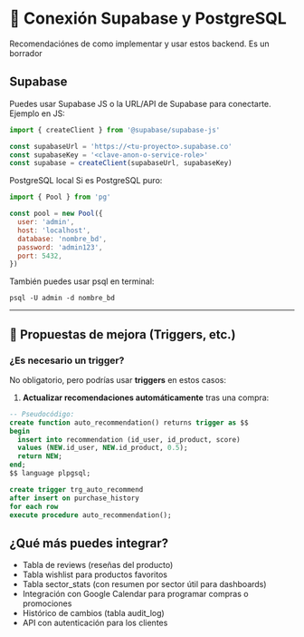 # 🔗 Conexión Supabase y PostgreSQL

Recomendaciónes de como implementar y usar estos backend. Es un borrador 
## Supabase

Puedes usar Supabase JS o la URL/API de Supabase para conectarte. Ejemplo en JS:

```js
import { createClient } from '@supabase/supabase-js'

const supabaseUrl = 'https://<tu-proyecto>.supabase.co'
const supabaseKey = '<clave-anon-o-service-role>'
const supabase = createClient(supabaseUrl, supabaseKey)
```
PostgreSQL local
Si es PostgreSQL puro:
```js
import { Pool } from 'pg'

const pool = new Pool({
  user: 'admin',
  host: 'localhost',
  database: 'nombre_bd',
  password: 'admin123',
  port: 5432,
})
```
También puedes usar psql en terminal:
```
psql -U admin -d nombre_bd

```

---

## 🚀 Propuestas de mejora (Triggers, etc.)

### ¿Es necesario un **trigger**?
No obligatorio, pero podrías usar **triggers** en estos casos:

1. **Actualizar recomendaciones automáticamente** tras una compra:
```sql
-- Pseudocódigo:
create function auto_recommendation() returns trigger as $$
begin
  insert into recommendation (id_user, id_product, score)
  values (NEW.id_user, NEW.id_product, 0.5);
  return NEW;
end;
$$ language plpgsql;

create trigger trg_auto_recommend
after insert on purchase_history
for each row
execute procedure auto_recommendation();
```
## ¿Qué más puedes integrar?
- Tabla de reviews (reseñas del producto)
- Tabla wishlist para productos favoritos
- Tabla sector_stats (con resumen por sector útil para dashboards)
- Integración con Google Calendar para programar compras o promociones
- Histórico de cambios (tabla audit_log)
- API con autenticación para los clientes